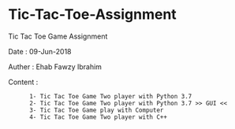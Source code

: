 # Tic-Tac-Toe-Assignment
Tic Tac Toe Game Assignment

Date    :  09-Jun-2018

Auther  :  Ehab Fawzy Ibrahim

Content :  

          1- Tic Tac Toe Game Two player with Python 3.7
          2- Tic Tac Toe Game Two player with Python 3.7 >> GUI << 
          3- Tic Tac Toe Game play with Computer
          4- Tic Tac Toe Game Two player with C++
